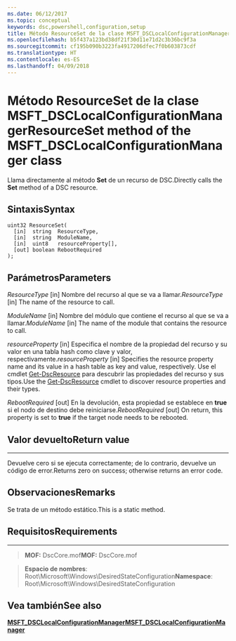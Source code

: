```yaml
---
ms.date: 06/12/2017
ms.topic: conceptual
keywords: dsc,powershell,configuration,setup
title: Método ResourceSet de la clase MSFT_DSCLocalConfigurationManager
ms.openlocfilehash: b5f437a123bd38df21f30d11e71d2c3b36bc9f3a
ms.sourcegitcommit: cf195b090b3223fa4917206dfec7f0b603873cdf
ms.translationtype: HT
ms.contentlocale: es-ES
ms.lasthandoff: 04/09/2018
---
```

# <a name="resourceset-method-of-the-msftdsclocalconfigurationmanager-class"></a><span data-ttu-id="1ae4b-103">Método ResourceSet de la clase MSFT_DSCLocalConfigurationManager</span><span class="sxs-lookup"><span data-stu-id="1ae4b-103">ResourceSet method of the MSFT_DSCLocalConfigurationManager class</span></span>

<span data-ttu-id="1ae4b-104">Llama directamente al método **Set** de un recurso de DSC.</span><span class="sxs-lookup"><span data-stu-id="1ae4b-104">Directly calls the **Set** method of a DSC resource.</span></span>

<a name="syntax"></a><span data-ttu-id="1ae4b-105">Sintaxis</span><span class="sxs-lookup"><span data-stu-id="1ae4b-105">Syntax</span></span>
------

```mof
uint32 ResourceSet(
  [in]  string  ResourceType,
  [in]  string  ModuleName,
  [in]  uint8   resourceProperty[],
  [out] boolean RebootRequired
);
```

<a name="parameters"></a><span data-ttu-id="1ae4b-106">Parámetros</span><span class="sxs-lookup"><span data-stu-id="1ae4b-106">Parameters</span></span>
----------

<span data-ttu-id="1ae4b-107">*ResourceType* \[in\] Nombre del recurso al que se va a llamar.</span><span class="sxs-lookup"><span data-stu-id="1ae4b-107">*ResourceType* \[in\] The name of the resource to call.</span></span>

<span data-ttu-id="1ae4b-108">*ModuleName* \[in\] Nombre del módulo que contiene el recurso al que se va a llamar.</span><span class="sxs-lookup"><span data-stu-id="1ae4b-108">*ModuleName* \[in\] The name of the module that contains the resource to call.</span></span>

<span data-ttu-id="1ae4b-109">*resourceProperty* \[in\] Especifica el nombre de la propiedad del recurso y su valor en una tabla hash como clave y valor, respectivamente.</span><span class="sxs-lookup"><span data-stu-id="1ae4b-109">*resourceProperty* \[in\] Specifies the resource property name and its value in a hash table as key and value, respectively.</span></span> <span data-ttu-id="1ae4b-110">Use el cmdlet [Get-DscResource](https://technet.microsoft.com/library/dn521625.aspx) para descubrir las propiedades del recurso y sus tipos.</span><span class="sxs-lookup"><span data-stu-id="1ae4b-110">Use the [Get-DscResource](https://technet.microsoft.com/library/dn521625.aspx) cmdlet to discover resource properties and their types.</span></span>

<span data-ttu-id="1ae4b-111">*RebootRequired* \[out\] En la devolución, esta propiedad se establece en **true** si el nodo de destino debe reiniciarse.</span><span class="sxs-lookup"><span data-stu-id="1ae4b-111">*RebootRequired* \[out\] On return, this property is set to **true** if the target node needs to be rebooted.</span></span>

## <a name="return-value"></a><span data-ttu-id="1ae4b-112">Valor devuelto</span><span class="sxs-lookup"><span data-stu-id="1ae4b-112">Return value</span></span>
------------

<span data-ttu-id="1ae4b-113">Devuelve cero si se ejecuta correctamente; de lo contrario, devuelve un código de error.</span><span class="sxs-lookup"><span data-stu-id="1ae4b-113">Returns zero on success; otherwise returns an error code.</span></span>

## <a name="remarks"></a><span data-ttu-id="1ae4b-114">Observaciones</span><span class="sxs-lookup"><span data-stu-id="1ae4b-114">Remarks</span></span>

<span data-ttu-id="1ae4b-115">Se trata de un método estático.</span><span class="sxs-lookup"><span data-stu-id="1ae4b-115">This is a static method.</span></span>

## <a name="requirements"></a><span data-ttu-id="1ae4b-116">Requisitos</span><span class="sxs-lookup"><span data-stu-id="1ae4b-116">Requirements</span></span>
------------
><span data-ttu-id="1ae4b-117">**MOF:** DscCore.mof</span><span class="sxs-lookup"><span data-stu-id="1ae4b-117">**MOF:** DscCore.mof</span></span>

><span data-ttu-id="1ae4b-118">**Espacio de nombres**: Root\Microsoft\Windows\DesiredStateConfiguration</span><span class="sxs-lookup"><span data-stu-id="1ae4b-118">**Namespace**: Root\Microsoft\Windows\DesiredStateConfiguration</span></span>


## <a name="see-also"></a><span data-ttu-id="1ae4b-119">Vea también</span><span class="sxs-lookup"><span data-stu-id="1ae4b-119">See also</span></span>


[<span data-ttu-id="1ae4b-120">**MSFT_DSCLocalConfigurationManager**</span><span class="sxs-lookup"><span data-stu-id="1ae4b-120">**MSFT_DSCLocalConfigurationManager**</span></span>](msft-dsclocalconfigurationmanager.md)